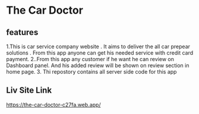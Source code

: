 # The Car Doctor

## features
1.This is car service company website . It aims to deliver the all car prepear solutions . From this app anyone can get his needed service with credit card payment.
2..From this app any customer if he want he can review on Dashboard panel. And his added review will be shown on review section in home page.
3. Thi repostory contains all server side code for this app


## Liv Site Link
https://the-car-doctor-c27fa.web.app/


